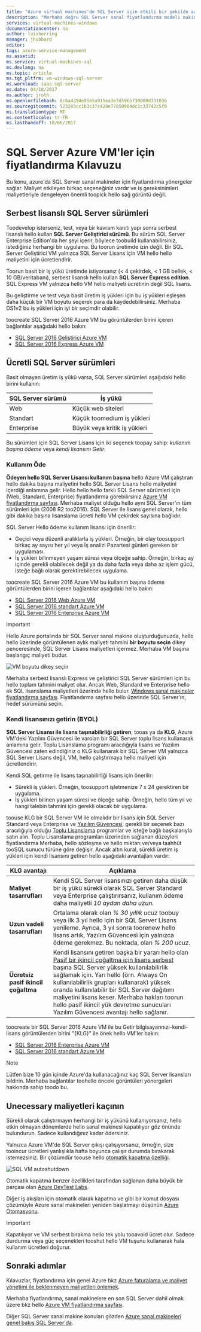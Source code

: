 ```yaml
---
title: "Azure virtual machines'de SQL Server için etkili bir şekilde aaaManage maliyetleri | Microsoft Docs"
description: "Merhaba doğru SQL Server sanal fiyatlandırma modeli makine seçmeden için en iyi yöntemler sağlar."
services: virtual-machines-windows
documentationcenter: na
author: luisherring
manager: jhubbard
editor: 
tags: azure-service-management
ms.assetid: 
ms.service: virtual-machines-sql
ms.devlang: na
ms.topic: article
ms.tgt_pltfrm: vm-windows-sql-server
ms.workload: iaas-sql-server
ms.date: 04/18/2017
ms.author: jroth
ms.openlocfilehash: 6c6a4394e95b5a915ea3e7d5965730000d331036
ms.sourcegitcommit: 523283cc1b3c37c428e77850964dc1c33742c5f0
ms.translationtype: MT
ms.contentlocale: tr-TR
ms.lasthandoff: 10/06/2017
---
```

# <a name="pricing-guidance-for-sql-server-azure-vms"></a>SQL Server Azure VM'ler için fiyatlandırma Kılavuzu

Bu konu, azure'da SQL Server sanal makineler için fiyatlandırma yönergeler sağlar. Maliyet etkileyen birkaç seçeneğiniz vardır ve iş gereksinimleri maliyetleriyle dengeleyen önemli toopick hello sağ görüntü değil.

## <a name="free-licensed-sql-server-editions"></a>Serbest lisanslı SQL Server sürümleri

Toodevelop isterseniz, test, veya bir kavram kanıtı yapı sonra serbest lisanslı hello kullan **SQL Server Geliştirici sürümü**. Bu sürüm SQL Server Enterprise Edition'da her şeyi içerir, böylece toobuild kullanabilirsiniz, istediğiniz herhangi bir uygulama. Bu toorun üretimde izin değil. Bir SQL Server Geliştirici VM yalnızca SQL Server Lisans için VM hello hello maliyetini için ücretlendirir.

Toorun basit bir iş yükü üretimde istiyorsanız (< 4 çekirdek, < 1 GB bellek, < 10 GB/veritabanı), serbest lisanslı hello kullan **SQL Server Express edition**. SQL Express VM yalnızca hello VM hello maliyeti ücretinin değil SQL lisans.

Bu geliştirme ve test veya basit üretim iş yükleri için bu iş yükleri eşleşen daha küçük bir VM boyutu seçerek para da kaydedebilirsiniz. Merhaba DS1v2 bu iş yükleri için iyi bir seçimdir olabilir.

toocreate SQL Server 2016 Azure VM bu görüntülerden birini içeren bağlantılar aşağıdaki hello bakın:

- [SQL Server 2016 Geliştirici Azure VM](https://ms.portal.azure.com/#create/Microsoft.FreeLicenseSQLServer2016SP1DeveloperWindowsServer2016-ARM)
- [SQL Server 2016 Express Azure VM](https://ms.portal.azure.com/#create/Microsoft.FreeLicenseSQLServer2016SP1ExpressWindowsServer2016-ARM)

## <a name="paid-sql-server-editions"></a>Ücretli SQL Server sürümleri

Basit olmayan üretim iş yükü varsa, SQL Server sürümleri aşağıdaki hello birini kullanın:

| SQL Server sürümü | İş yükü |
|-----|-----|
| Web | Küçük web siteleri |
| Standart | Küçük toomedium iş yükleri |
| Enterprise | Büyük veya kritik iş yükleri|

Bu sürümleri için SQL Server Lisans için iki seçenek toopay sahip: *kullanım başına ödeme* veya *kendi lisansını Getir*.

### <a name="pay-per-usage"></a>Kullanım Öde

**Ödeyen hello SQL Server Lisansı kullanım başına** hello Azure VM çalıştıran hello dakika başına maliyetini hello SQL Server Lisans hello maliyetini içerdiği anlamına gelir. Hello hello hello farklı SQL Server sürümleri için (Web, Standard, Enterprise) fiyatlandırma görebilirsiniz [Azure VM fiyatlandırma sayfası](https://azure.microsoft.com/pricing/details/virtual-machines/sql-server-standard). Merhaba maliyet olduğu hello aynı SQL Server'ın tüm sürümleri için (2008 R2 too2016). SQL Server ile lisans genel olarak, hello gibi dakika başına lisanslama ücreti hello VM çekirdek sayısına bağlıdır.

SQL Server Hello ödeme kullanım lisansı için önerilir:

- Geçici veya düzenli aralıklarla iş yükleri. Örneğin, bir olay toosupport birkaç ay sayısı her yıl veya İş analizi Pazartesi günleri gereken bir uygulaması.
- İş yükleri bilinmeyen yaşam süresi veya ölçeğe sahip. Örneğin, birkaç ay içinde gerekli olabilecek değil ya da daha fazla veya daha az işlem gücü, isteğe bağlı olarak gerektirebilecek uygulama.

toocreate SQL Server 2016 Azure VM bu kullanım başına ödeme görüntülerden birini içeren bağlantılar aşağıdaki hello bakın:

- [SQL Server 2016 Web Azure VM](https://ms.portal.azure.com/#create/Microsoft.SQLServer2016SP1WebWindowsServer2016)
- [SQL Server 2016 standart Azure VM](https://ms.portal.azure.com/#create/Microsoft.SQLServer2016SP1StandardWindowsServer2016)
- [SQL Server 2016 Enterprise Azure VM](https://ms.portal.azure.com/#create/Microsoft.SQLServer2016SP1EnterpriseWindowsServer2016)

> [!IMPORTANT]
> Hello Azure portalında bir SQL Server sanal makine oluşturduğunuzda, hello hello üzerinde görüntülenen aylık maliyeti tahmini **bir boyutu seçin** dikey penceresinde, SQL Server Lisans maliyetleri içermez. Merhaba VM başına başlangıç maliyeti budur.
>
> ![VM boyutu dikey seçin](./media/virtual-machines-windows-sql-server-pricing-guidance/sql-vm-choose-size-pricing-estimate.png)
>
>Merhaba serbest lisanslı Express ve geliştirici SQL Server sürümleri için bu hello toplam tahmini maliyet olur. Ancak Web, Standard ve Enterprise hello ek SQL lisanslama maliyetleri üzerinde hello bulur. [Windows sanal makineler fiyatlandırma sayfası](https://azure.microsoft.com/pricing/details/virtual-machines/windows/). Fiyatlandırma sayfası hello üzerinde SQL Server'ın, hedef sürümünü seçin.

### <a name="bring-your-own-license-byol"></a>Kendi lisansınızı getirin (BYOL)

**SQL Server Lisansı ile lisans taşınabilirliği getiren**, tooas ya da **KLG**, Azure VM'deki Yazılım Güvencesi ile varolan bir SQL Server toplu lisans kullanarak anlamına gelir. Toplu Lisanslama programı aracılığıyla lisans ve Yazılım Güvencesi zaten edindiğiniz o KLG kullanarak bir SQL Server VM yalnızca SQL Server Lisans değil, VM, hello çalıştırmaya hello maliyeti için ücretlendirir.

Kendi SQL getirme ile lisans taşınabilirliği lisans için önerilir:

- Sürekli iş yükleri. Örneğin, toosupport işletmenize 7 x 24 gerektiren bir uygulama.
- İş yükleri bilinen yaşam süresi ve ölçeğe sahip. Örneğin, hello tüm yıl ve hangi talebin tahmini için gerekli olacak bir uygulama.

toouse KLG bir SQL Server VM ile olmalıdır bir lisans için SQL Server Standard veya Enterprise ve [Yazılım Güvencesi](https://www.microsoft.com/en-us/licensing/licensing-programs/software-assurance-default.aspx#tab=1), gerekli bir seçenek bazı aracılığıyla olduğu [Toplu Lisanslama](https://www.microsoft.com/en-us/download/details.aspx?id=10585) programlar ve isteğe bağlı başkalarıyla satın alın.  Toplu Lisanslama programları üzerinden sağlanan düzeyleri fiyatlandırma Merhaba, hello sözleşme ve hello miktarı ve/veya taahhüt tooSQL sunucu türüne göre değişir. Ancak altın kural, sürekli üretim iş yükleri için kendi lisansını getiren hello aşağıdaki avantajları vardır:

| KLG avantajı | Açıklama |
|-----|-----|
| **Maliyet tasarrufları** | Kendi SQL Server lisansınızı getiren daha düşük bir iş yükü sürekli olarak SQL Server Standard veya Enterprise çalıştırırsanız, kullanım ödeme daha maliyetli *10 aydan daha uzun*. |
| **Uzun vadeli tasarrufları** | Ortalama olarak olan *% 30 yıllık ucuz* toobuy veya ilk 3 yıl hello için bir SQL Server Lisans yenileme. Ayrıca, 3 yıl sonra toorenew hello lisans artık, Yazılım Güvencesi için yalnızca ödeme gerekmez. Bu noktada, olan *% 200 ucuz*. |
| **Ücretsiz pasif ikincil çoğaltma** | Kendi lisansını getiren başka bir yararı hello olan [Pasif bir ikincil çoğaltma için lisans serbest](https://azure.microsoft.com/pricing/licensing-faq/) başına SQL Server yüksek kullanılabilirlik sağlamak için. Yarı hello (örn. Always On kullanılabilirlik grupları kullanarak) yüksek oranda kullanılabilir bir SQL Server dağıtımı maliyetini lisans keser. Merhaba hakları toorun hello pasif ikincil yük devretme sunucuları Yazılım Güvencesi avantajı hello sağlanır. |

toocreate bir SQL Server 2016 Azure VM ile bu Getir bilgisayarınızı-kendi-lisans görüntülerden birini "{KLG}" ile önek hello VM'ler bakın:

- [SQL Server 2016 Enterprise Azure VM](https://ms.portal.azure.com/#create/Microsoft.BYOLSQLServer2016SP1EnterpriseWindowsServer2016)
- [SQL Server 2016 standart Azure VM](https://ms.portal.azure.com/#create/Microsoft.BYOLSQLServer2016SP1StandardWindowsServer2016)

> [!NOTE]
> Lütfen bize 10 gün içinde Azure'da kullanacağınız kaç SQL Server lisansları bildirin. Merhaba bağlantılar toohello önceki görüntüleri yönergeleri hakkında sahip toodo bu.

## <a name="avoid-unecessary-costs"></a>Unecessary maliyetleri kaçının

Sürekli olarak çalıştırmayın herhangi bir iş yükünü kullanıyorsanız, hello etkin olmayan dönemlerde hello sanal makinesi kapatılıyor göz önünde bulundurun. Sadece kullandığınız kadar ödersiniz.

Yalnızca Azure VM'de SQL Server çıkışı çalışıyorsanız, örneğin, size tooincur ücretleri yanlışlıkla hafta boyunca çalışır durumda bırakarak istemezsiniz. Bir çözümdür toouse hello [otomatik kapatma özelliği](https://azure.microsoft.com/blog/announcing-auto-shutdown-for-vms-using-azure-resource-manager/).

![SQL VM autoshutdown](./media/virtual-machines-windows-sql-server-pricing-guidance/sql-vm-auto-shutdown.png)

Otomatik kapatma benzer özellikleri tarafından sağlanan daha büyük bir parçası olan [Azure DevTest Labs](https://azure.microsoft.com/services/devtest-lab).

Diğer iş akışları için otomatik olarak kapatma ve gibi bir komut dosyası çözümüyle Azure sanal makineleri yeniden başlatmayı düşünün [Azure Otomasyonu](https://azure.microsoft.com/services/automation/).

> [!IMPORTANT]
> Kapatılıyor ve VM serbest bırakma hello tek yolu tooavoid ücret olur. Sadece durdurma veya güç seçenekleri tooshut hello VM tuşunu kullanarak hala kullanım ücretleri doğurur.

## <a name="next-steps"></a>Sonraki adımlar

Kılavuzlar, fiyatlandırma için genel Azure bkz [Azure faturalama ve maliyet yönetimi ile beklenmeyen maliyetleri önlemek](../../../billing/billing-getting-started.md).

Merhaba fiyatlandırma, sanal makinelere en son SQL Server dahil olmak üzere bkz hello [Azure VM fiyatlandırma sayfası](https://azure.microsoft.com/pricing/details/virtual-machines/sql-server-standard).

Diğer SQL Server sanal makine konuları gözden [Azure sanal makineleri genel bakış SQL Server'da](virtual-machines-windows-sql-server-iaas-overview.md).
